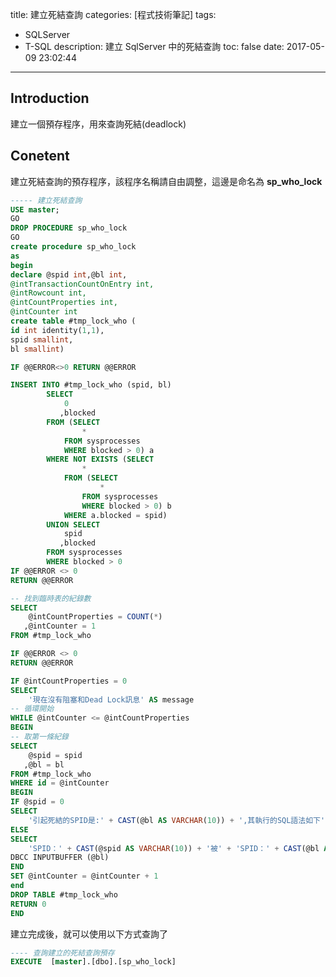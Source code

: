 title: 建立死結查詢
categories: [程式技術筆記]
tags:
  - SQLServer
  - T-SQL
description: 建立 SqlServer 中的死結查詢
toc: false
date: 2017-05-09 23:02:44
---

## Introduction
建立一個預存程序，用來查詢死結(deadlock)

## Conetent
建立死結查詢的預存程序，該程序名稱請自由調整，這邊是命名為 **sp_who_lock**
``` sql
----- 建立死結查詢
USE master;
GO
DROP PROCEDURE sp_who_lock
GO
create procedure sp_who_lock
as
begin
declare @spid int,@bl int,
@intTransactionCountOnEntry int,
@intRowcount int,
@intCountProperties int,
@intCounter int
create table #tmp_lock_who (
id int identity(1,1),
spid smallint,
bl smallint)

IF @@ERROR<>0 RETURN @@ERROR

INSERT INTO #tmp_lock_who (spid, bl)
        SELECT
            0
           ,blocked
        FROM (SELECT
                *
            FROM sysprocesses
            WHERE blocked > 0) a
        WHERE NOT EXISTS (SELECT
                *
            FROM (SELECT
                    *
                FROM sysprocesses
                WHERE blocked > 0) b
            WHERE a.blocked = spid)
        UNION SELECT
            spid
           ,blocked
        FROM sysprocesses
        WHERE blocked > 0
IF @@ERROR <> 0
RETURN @@ERROR

-- 找到臨時表的紀錄數
SELECT
    @intCountProperties = COUNT(*)
   ,@intCounter = 1
FROM #tmp_lock_who

IF @@ERROR <> 0
RETURN @@ERROR

IF @intCountProperties = 0
SELECT
    '現在沒有阻塞和Dead Lock訊息' AS message
-- 循環開始
WHILE @intCounter <= @intCountProperties
BEGIN
-- 取第一條紀錄
SELECT
    @spid = spid
   ,@bl = bl
FROM #tmp_lock_who
WHERE id = @intCounter
BEGIN
IF @spid = 0
SELECT
    '引起死結的SPID是:' + CAST(@bl AS VARCHAR(10)) + ',其執行的SQL語法如下'
ELSE
SELECT
    'SPID：' + CAST(@spid AS VARCHAR(10)) + '被' + 'SPID：' + CAST(@bl AS VARCHAR(10)) + '阻塞,其當前執行的SQL語法如下'
DBCC INPUTBUFFER (@bl)
END
SET @intCounter = @intCounter + 1
end
DROP TABLE #tmp_lock_who
RETURN 0
END
```
建立完成後，就可以使用以下方式查詢了
``` sql
---- 查詢建立的死結查詢預存
EXECUTE  [master].[dbo].[sp_who_lock] 
```